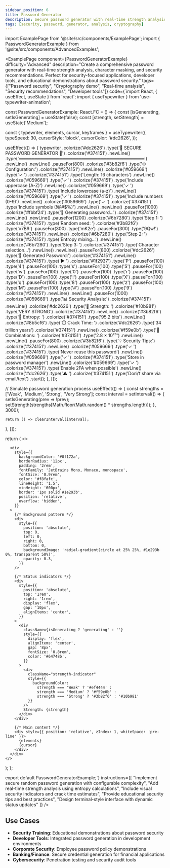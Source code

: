```yaml
---
sidebar_position: 6
title: Password Generator
description: Secure password generator with real-time strength analysis and security recommendations
tags: [security, password, generator, analysis, cryptography]
---
```


import ExamplePage from '@site/src/components/ExamplePage';
import { PasswordGeneratorExample } from '@site/src/components/AdvancedExamples';

<ExamplePage
component={PasswordGeneratorExample}
difficulty="Advanced"
description="Create a comprehensive password generator with real-time strength analysis, character masking, and security recommendations. Perfect for security-focused applications, developer tools, and educational demonstrations about password security."
tags={["Password security", "Cryptography demo", "Real-time analysis", "Security recommendations", "Developer tools"]}
code={`import React, { useEffect, useState } from 'react';
import { useTypewriter } from 'use-typewriter-animation';

const PasswordGeneratorExample: React.FC = () => {
const [isGenerating, setIsGenerating] = useState(false);
const [strength, setStrength] = useState('Medium');

const { typewriter, elements, cursor, keyframes } = useTypewriter({
typeSpeed: 30,
cursorStyle: 'block',
cursorColor: '#dc2626',
});

useEffect(() => {
typewriter
.colorize('#dc2626')
.type('🔐 SECURE PASSWORD GENERATOR 🔐')
.colorize('#374151')
.newLine()
.type('════════════════════════════════════════')
.newLine()
.newLine()
.pauseFor(800)
.colorize('#3b82f6')
.type('⚙️ Configuration:')
.colorize('#374151')
.newLine()
.colorize('#059669')
.type('✓ ')
.colorize('#374151')
.type('Length: 16 characters')
.newLine()
.colorize('#059669')
.type('✓ ')
.colorize('#374151')
.type('Include uppercase (A-Z)')
.newLine()
.colorize('#059669')
.type('✓ ')
.colorize('#374151')
.type('Include lowercase (a-z)')
.newLine()
.colorize('#059669')
.type('✓ ')
.colorize('#374151')
.type('Include numbers (0-9)')
.newLine()
.colorize('#059669')
.type('✓ ')
.colorize('#374151')
.type('Include symbols (!@#$%)')
.newLine()
.newLine()
.pauseFor(1000)
.colorize('#fbbf24')
.type('🔄 Generating password...')
.colorize('#374151')
.newLine()
.newLine()
.pauseFor(1200)
.colorize('#6b7280')
.type('Step 1: ')
.colorize('#374151')
.type('Random seed: ')
.colorize('#3b82f6')
.type('x7B9')
.pauseFor(300)
.type('mK2e')
.pauseFor(300)
.type('9Qw!')
.colorize('#374151')
.newLine()
.colorize('#6b7280')
.type('Step 2: ')
.colorize('#374151')
.type('Entropy mixing...')
.newLine()
.colorize('#6b7280')
.type('Step 3: ')
.colorize('#374151')
.type('Character selection...')
.newLine()
.newLine()
.pauseFor(800)
.colorize('#dc2626')
.type('🎯 Generated Password:')
.colorize('#374151')
.newLine()
.colorize('#374151')
.type('▶ ')
.colorize('#1f2937')
.type('P')
.pauseFor(100)
.type('4')
.pauseFor(100)
.type('s')
.pauseFor(100)
.type('S')
.pauseFor(100)
.type('w')
.pauseFor(100)
.type('0')
.pauseFor(100)
.type('r')
.pauseFor(100)
.type('D')
.pauseFor(100)
.type('!')
.pauseFor(100)
.type('X')
.pauseFor(100)
.type('q')
.pauseFor(100)
.type('8')
.pauseFor(100)
.type('z')
.pauseFor(100)
.type('M')
.pauseFor(100)
.type('#')
.pauseFor(100)
.type('9')
.colorize('#374151')
.newLine()
.newLine()
.pauseFor(1000)
.colorize('#059669')
.type('📊 Security Analysis:')
.colorize('#374151')
.newLine()
.colorize('#dc2626')
.type('🔴 Strength: ')
.colorize('#10b981')
.type('VERY STRONG')
.colorize('#374151')
.newLine()
.colorize('#3b82f6')
.type('🧮 Entropy: ')
.colorize('#374151')
.type('95.2 bits')
.newLine()
.colorize('#8b5cf6')
.type('⏱️ Crack Time: ')
.colorize('#dc2626')
.type('34 trillion years')
.colorize('#374151')
.newLine()
.colorize('#f59e0b')
.type('🔢 Combinations: ')
.colorize('#374151')
.type('2.8 × 10²³')
.newLine()
.newLine()
.pauseFor(800)
.colorize('#3b82f6')
.type('💡 Security Tips:')
.colorize('#374151')
.newLine()
.colorize('#059669')
.type('✓ ')
.colorize('#374151')
.type('Never reuse this password')
.newLine()
.colorize('#059669')
.type('✓ ')
.colorize('#374151')
.type('Store in password manager')
.newLine()
.colorize('#059669')
.type('✓ ')
.colorize('#374151')
.type('Enable 2FA when possible')
.newLine()
.colorize('#dc2626')
.type('⚠️ ')
.colorize('#374151')
.type('Don\\'t share via email/text')
.start();
}, []);

// Simulate password generation process
useEffect(() => {
const strengths = ['Weak', 'Medium', 'Strong', 'Very Strong'];
const interval = setInterval(() => {
setIsGenerating(prev => !prev);
setStrength(strengths[Math.floor(Math.random() * strengths.length)]);
}, 3000);

    return () => clearInterval(interval);

}, []);

return (
<>
<style>
{keyframes}
{\`
@keyframes pulse {
0%, 100% { opacity: 1; }
50% { opacity: 0.5; }
}

          .generating {
            animation: pulse 2s infinite;
          }

          .strength-indicator {
            display: inline-block;
            width: 10px;
            height: 10px;
            border-radius: 50%;
            margin-right: 5px;
            animation: pulse 1s infinite;
          }
        \`}
      </style>
      <div
        style={{
          backgroundColor: '#0f172a',
          borderRadius: '12px',
          padding: '2rem',
          fontFamily: 'JetBrains Mono, Monaco, monospace',
          fontSize: '0.9rem',
          color: '#f8fafc',
          lineHeight: '1.5',
          minHeight: '600px',
          border: '1px solid #1e293b',
          position: 'relative',
          overflow: 'hidden',
        }}
      >
        {/* Background pattern */}
        <div
          style={{
            position: 'absolute',
            top: 0,
            left: 0,
            right: 0,
            bottom: 0,
            backgroundImage: 'radial-gradient(circle at 25% 25%, #1e293b 0%, transparent 50%)',
            opacity: 0.3,
          }}
        />

        {/* Status indicators */}
        <div
          style={{
            position: 'absolute',
            top: '1rem',
            right: '1rem',
            display: 'flex',
            gap: '10px',
            alignItems: 'center',
          }}
        >
          <div
            className={isGenerating ? 'generating' : ''}
            style={{
              display: 'flex',
              alignItems: 'center',
              gap: '8px',
              fontSize: '0.8rem',
              color: '#64748b',
            }}
          >
            <div
              className="strength-indicator"
              style={{
                backgroundColor:
                  strength === 'Weak' ? '#ef4444' :
                  strength === 'Medium' ? '#f59e0b' :
                  strength === 'Strong' ? '#3b82f6' : '#10b981'
              }}
            />
            Strength: {strength}
          </div>
        </div>

        {/* Main content */}
        <div style={{ position: 'relative', zIndex: 1, whiteSpace: 'pre-line' }}>
          {elements}
          {cursor}
        </div>
      </div>
    </>

);
};

export default PasswordGeneratorExample;`}
instructions={[
"Implement secure random password generation with configurable complexity",
"Add real-time strength analysis using entropy calculations",
"Include visual security indicators and crack time estimates",
"Provide educational security tips and best practices",
"Design terminal-style interface with dynamic status updates"
]}
/>

## Use Cases

- **Security Training**: Educational demonstrations about password security
- **Developer Tools**: Integrated password generation in development environments
- **Corporate Security**: Employee password policy demonstrations
- **Banking/Finance**: Secure credential generation for financial applications
- **Cybersecurity**: Penetration testing and security audit tools

```

```
